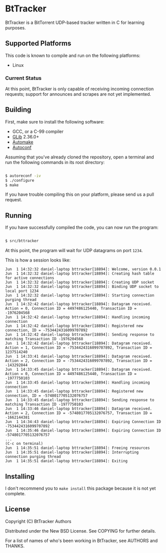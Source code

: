 # BtTracker

BtTracker is a BitTorrent UDP-based tracker written in C for learning purposes.

## Supported Platforms

This code is known to compile and run on the following platforms:

* Linux

### Current Status

At this point, BtTracker is only capable of receiving incoming connection
requests; support for announces and scrapes are not yet implemented.

## Building

First, make sure to install the following software:

* GCC, or a C-99 compiler
* [GLib](https://developer.gnome.org/glib/) 2.36.0+
* [Automake](http://www.gnu.org/software/automake/)
* [Autoconf](http://www.gnu.org/software/autoconf/‎)

Assuming that you've already cloned the repository, open a terminal and run the
following commands in its root directory:

````bash

$ autoreconf -iv
$ ./configure
$ make
````

If you have trouble compiling this on your platform, please send us a pull
request.

## Running

If you have successfully compiled the code, you can now run the program:

````bash

$ src/bttracker
````

At this point, the program will wait for UDP datagrams on port `1234`.

This is how a session looks like:

    Jun  1 14:32:32 daniel-laptop bttracker[18894]: Welcome, version 0.0.1
    Jun  1 14:32:32 daniel-laptop bttracker[18894]: Creating hash table for active connections
    Jun  1 14:32:32 daniel-laptop bttracker[18894]: Creating UDP socket
    Jun  1 14:32:32 daniel-laptop bttracker[18894]: Binding UDP socket to local port 1234
    Jun  1 14:32:32 daniel-laptop bttracker[18894]: Starting connection purging thread
    Jun  1 14:32:42 daniel-laptop bttracker[18894]: Datagram received. Action = 0, Connection ID = 4497486125440, Transaction ID = -1976204568
    Jun  1 14:32:42 daniel-laptop bttracker[18894]: Handling incoming connection
    Jun  1 14:32:42 daniel-laptop bttracker[18894]: Registered new connection, ID = -7534424316099707892
    Jun  1 14:32:42 daniel-laptop bttracker[18894]: Sending response to matching Transaction ID -1976204568
    Jun  1 14:32:42 daniel-laptop bttracker[18894]: Datagram received. Action = 1, Connection ID = -7534424316099707892, Transaction ID = 1237514240
    Jun  1 14:33:41 daniel-laptop bttracker[18894]: Datagram received. Action = 2, Connection ID = -7534424316099707892, Transaction ID = -143292844
    Jun  1 14:33:45 daniel-laptop bttracker[18894]: Datagram received. Action = 0, Connection ID = 4497486125440, Transaction ID = -1977750103
    Jun  1 14:33:45 daniel-laptop bttracker[18894]: Handling incoming connection
    Jun  1 14:33:45 daniel-laptop bttracker[18894]: Registered new connection, ID = -5748017705132076757
    Jun  1 14:33:45 daniel-laptop bttracker[18894]: Sending response to matching Transaction ID -1977750103
    Jun  1 14:33:46 daniel-laptop bttracker[18894]: Datagram received. Action = 2, Connection ID = -5748017705132076757, Transaction ID = -1662144381
    Jun  1 14:34:43 daniel-laptop bttracker[18894]: Expiring Connection ID -7534424316099707892
    Jun  1 14:35:46 daniel-laptop bttracker[18894]: Expiring Connection ID -5748017705132076757
    ...
    (C-c on terminal)
    Jun  1 14:35:51 daniel-laptop bttracker[18894]: Freeing resources
    Jun  1 14:35:51 daniel-laptop bttracker[18894]: Interrupting connection purging thread
    Jun  1 14:35:51 daniel-laptop bttracker[18894]: Exiting

## Installing

I don't recommend you to `make install` this package because it is not yet
complete.

## License

Copyright (C) BtTracker Authors

Distributed under the New BSD License. See COPYING for further details.

For a list of names of who's been working in BtTracker, see AUTHORS and THANKS.
